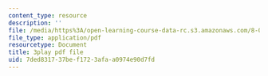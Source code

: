 ```yaml
---
content_type: resource
description: ''
file: /media/https%3A/open-learning-course-data-rc.s3.amazonaws.com/8-03sc-physics-iii-vibrations-and-waves-fall-2016/7ded831737bef1723afaa0974e90d7fd_b1eKhyC9TTo.pdf
file_type: application/pdf
resourcetype: Document
title: 3play pdf file
uid: 7ded8317-37be-f172-3afa-a0974e90d7fd
---
```

